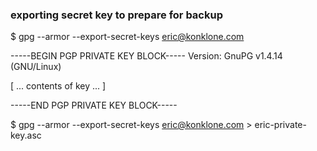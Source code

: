 ### exporting secret key to prepare for backup


$ gpg --armor --export-secret-keys eric@konklone.com

-----BEGIN PGP PRIVATE KEY BLOCK-----
Version: GnuPG v1.4.14 (GNU/Linux)

[ ... contents of key ... ]

-----END PGP PRIVATE KEY BLOCK-----


$ gpg --armor --export-secret-keys eric@konklone.com > eric-private-key.asc